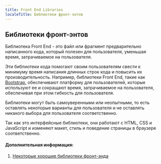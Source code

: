 ```yaml
---
title: Front End Libraries
localeTitle: Библиотеки фронт-энтов
---
```

## Библиотеки фронт-энтов

Библиотека Front End - это файл или фрагмент предварительно написанного кода, который полезен для пользователя, уменьшая время, затрачиваемое на пользователя.

Эти библиотеки кода помогают своим пользователям свести к минимуму время написания длинных строк кода и повысить их производительность. Например, библиотеки Front End, такие как [Bootstrap,](https://getbootstrap.com/) обеспечивают платформу для пользователей, которые используют ее и сокращают время, затрачиваемое на пользователя, обеспечивая при этом гибкость для пользователя.

Библиотеки могут быть самоуверенными или неопытными, то есть оставлять некоторые варианты для пользователя и не оставлять никакого выбора для пользователя соответственно.

Так как это интерфейсные библиотеки, они работают с HTML, CSS и JavaScript и изменяют макет, стиль и поведение страницы в браузере соответственно.

#### Дополнительная информация:

1.  [Некоторые хорошие библиотеки фронт-энда](https://medium.com/learnwithrahul/introduction-to-some-kick-ass-front-end-libraries-tools-963f55152f4b)